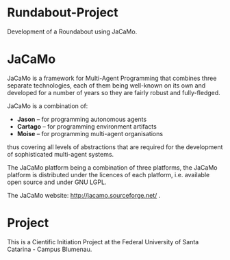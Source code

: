 # Rundabout-Project
Development of a Roundabout using JaCaMo.

# JaCaMo
JaCaMo is a framework for Multi-Agent Programming that combines three separate technologies, each of them being well-known on its own and developed for a number of years so they are fairly robust and fully-fledged.

JaCaMo is a combination of:

-  **Jason**   – for programming autonomous agents 	
-  **Cartago** – for programming environment artifacts 	
-  **Moise**   – for programming multi-agent organisations		

thus covering all levels of abstractions that are required for the development of sophisticated multi-agent systems.

The JaCaMo platform being a combination of three platforms, the JaCaMo platform is distributed under the licences of each platform, i.e. available open source and under GNU LGPL.

The JaCaMo website: http://jacamo.sourceforge.net/ .

# Project
This is a Cientific Initiation Project at the Federal University of Santa Catarina - Campus Blumenau. 
 

